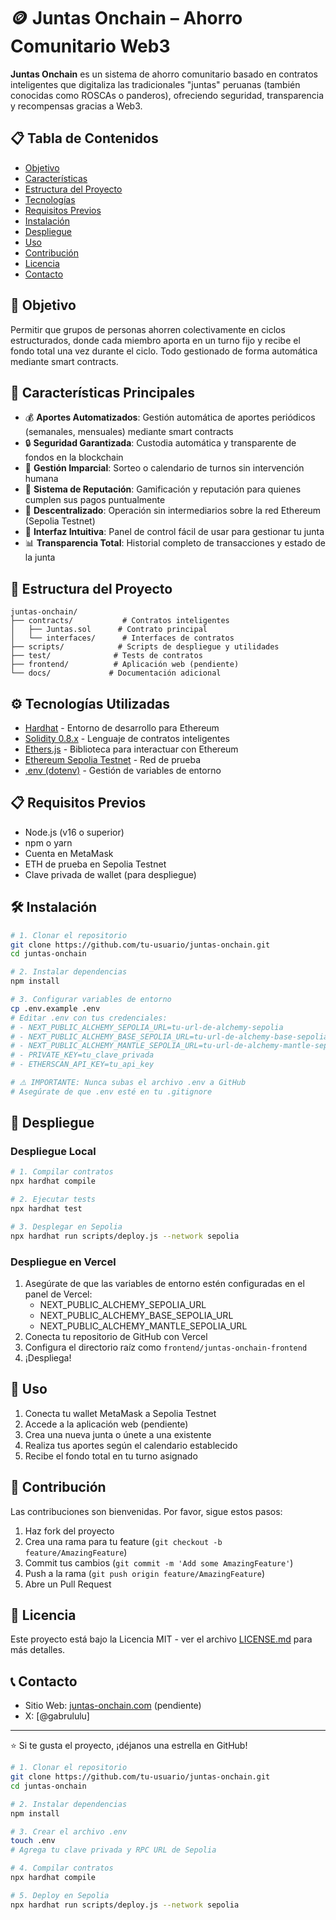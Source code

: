 # 🪙 Juntas Onchain – Ahorro Comunitario Web3

**Juntas Onchain** es un sistema de ahorro comunitario basado en contratos inteligentes que digitaliza las tradicionales "juntas" peruanas (también conocidas como ROSCAs o panderos), ofreciendo seguridad, transparencia y recompensas gracias a Web3.

## 📋 Tabla de Contenidos
- [Objetivo](#-objetivo)
- [Características](#-características-principales)
- [Estructura del Proyecto](#-estructura-del-proyecto)
- [Tecnologías](#-tecnologías-utilizadas)
- [Requisitos Previos](#-requisitos-previos)
- [Instalación](#-instalación)
- [Despliegue](#-despliegue)
- [Uso](#-uso)
- [Contribución](#-contribución)
- [Licencia](#-licencia)
- [Contacto](#-contacto)

## 🚀 Objetivo

Permitir que grupos de personas ahorren colectivamente en ciclos estructurados, donde cada miembro aporta en un turno fijo y recibe el fondo total una vez durante el ciclo. Todo gestionado de forma automática mediante smart contracts.

## 🧩 Características Principales

- 💰 **Aportes Automatizados**: Gestión automática de aportes periódicos (semanales, mensuales) mediante smart contracts
- 🔒 **Seguridad Garantizada**: Custodia automática y transparente de fondos en la blockchain
- 🎯 **Gestión Imparcial**: Sorteo o calendario de turnos sin intervención humana
- 🏅 **Sistema de Reputación**: Gamificación y reputación para quienes cumplen sus pagos puntualmente
- 🔐 **Descentralizado**: Operación sin intermediarios sobre la red Ethereum (Sepolia Testnet)
- 📱 **Interfaz Intuitiva**: Panel de control fácil de usar para gestionar tu junta
- 📊 **Transparencia Total**: Historial completo de transacciones y estado de la junta

## 📁 Estructura del Proyecto

```
juntas-onchain/
├── contracts/           # Contratos inteligentes
│   ├── Juntas.sol      # Contrato principal
│   └── interfaces/      # Interfaces de contratos
├── scripts/            # Scripts de despliegue y utilidades
├── test/              # Tests de contratos
├── frontend/          # Aplicación web (pendiente)
└── docs/             # Documentación adicional
```

## ⚙️ Tecnologías Utilizadas

- [Hardhat](https://hardhat.org/) - Entorno de desarrollo para Ethereum
- [Solidity 0.8.x](https://docs.soliditylang.org/) - Lenguaje de contratos inteligentes
- [Ethers.js](https://docs.ethers.org/) - Biblioteca para interactuar con Ethereum
- [Ethereum Sepolia Testnet](https://sepolia.dev/) - Red de prueba
- [.env (dotenv)](https://www.npmjs.com/package/dotenv) - Gestión de variables de entorno

## 📋 Requisitos Previos

- Node.js (v16 o superior)
- npm o yarn
- Cuenta en MetaMask
- ETH de prueba en Sepolia Testnet
- Clave privada de wallet (para despliegue)

## 🛠️ Instalación

```bash
# 1. Clonar el repositorio
git clone https://github.com/tu-usuario/juntas-onchain.git
cd juntas-onchain

# 2. Instalar dependencias
npm install

# 3. Configurar variables de entorno
cp .env.example .env
# Editar .env con tus credenciales:
# - NEXT_PUBLIC_ALCHEMY_SEPOLIA_URL=tu-url-de-alchemy-sepolia
# - NEXT_PUBLIC_ALCHEMY_BASE_SEPOLIA_URL=tu-url-de-alchemy-base-sepolia
# - NEXT_PUBLIC_ALCHEMY_MANTLE_SEPOLIA_URL=tu-url-de-alchemy-mantle-sepolia
# - PRIVATE_KEY=tu_clave_privada
# - ETHERSCAN_API_KEY=tu_api_key

# ⚠️ IMPORTANTE: Nunca subas el archivo .env a GitHub
# Asegúrate de que .env esté en tu .gitignore
```

## 🚀 Despliegue

### Despliegue Local
```bash
# 1. Compilar contratos
npx hardhat compile

# 2. Ejecutar tests
npx hardhat test

# 3. Desplegar en Sepolia
npx hardhat run scripts/deploy.js --network sepolia
```

### Despliegue en Vercel
1. Asegúrate de que las variables de entorno estén configuradas en el panel de Vercel:
   - NEXT_PUBLIC_ALCHEMY_SEPOLIA_URL
   - NEXT_PUBLIC_ALCHEMY_BASE_SEPOLIA_URL
   - NEXT_PUBLIC_ALCHEMY_MANTLE_SEPOLIA_URL
2. Conecta tu repositorio de GitHub con Vercel
3. Configura el directorio raíz como `frontend/juntas-onchain-frontend`
4. ¡Despliega!

## 📖 Uso

1. Conecta tu wallet MetaMask a Sepolia Testnet
2. Accede a la aplicación web (pendiente)
3. Crea una nueva junta o únete a una existente
4. Realiza tus aportes según el calendario establecido
5. Recibe el fondo total en tu turno asignado

## 🤝 Contribución

Las contribuciones son bienvenidas. Por favor, sigue estos pasos:

1. Haz fork del proyecto
2. Crea una rama para tu feature (`git checkout -b feature/AmazingFeature`)
3. Commit tus cambios (`git commit -m 'Add some AmazingFeature'`)
4. Push a la rama (`git push origin feature/AmazingFeature`)
5. Abre un Pull Request

## 📄 Licencia

Este proyecto está bajo la Licencia MIT - ver el archivo [LICENSE.md](LICENSE.md) para más detalles.

## 📞 Contacto

- Sitio Web: [juntas-onchain.com](https://juntas-onchain.com) (pendiente)
- X: [@gabrululu]

---

⭐️ Si te gusta el proyecto, ¡déjanos una estrella en GitHub!

```bash
# 1. Clonar el repositorio
git clone https://github.com/tu-usuario/juntas-onchain.git
cd juntas-onchain

# 2. Instalar dependencias
npm install

# 3. Crear el archivo .env
touch .env
# Agrega tu clave privada y RPC URL de Sepolia

# 4. Compilar contratos
npx hardhat compile

# 5. Deploy en Sepolia
npx hardhat run scripts/deploy.js --network sepolia
